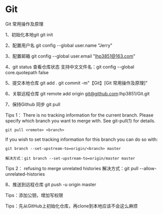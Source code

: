 # Git
Git 常用操作及原理

1、初始化本地git
  git init

2、配置用户名
  git config --global user.name "Jerry"

3、配置邮箱
  git config --global user.email "lhp3851@163.com"

4、git status 查看仓库状态
  支持中文文件名：git config --global core.quotepath false

5、提交本地仓库
  git add .
  git commit -m"【Git】[Git 常用操作及原理]"

6、关联远程仓库
  git remote add origin git@github.com:lhp3851/Git.git

7、保持Github 同步
  git pull

  Tips 1：
  There is no tracking information for the current branch.
  Please specify which branch you want to merge with.
  See git-pull(1) for details.

    git pull <remote> <branch>

  If you wish to set tracking information for this branch you can do so with:

    git branch --set-upstream-to=origin/<branch> master

    解决方式：git branch --set-upstream-to=origin/master master

  Tips 2：
    refusing to merge unrelated histories
    解决方式：git pull --allow-unrelated-histories

8、推送到远程仓库
  git push -u origin master

  Tips：添加公钥，增加写权限


Tips：先从GitHub上初始化仓库，再clone到本地应该不会这么麻烦
